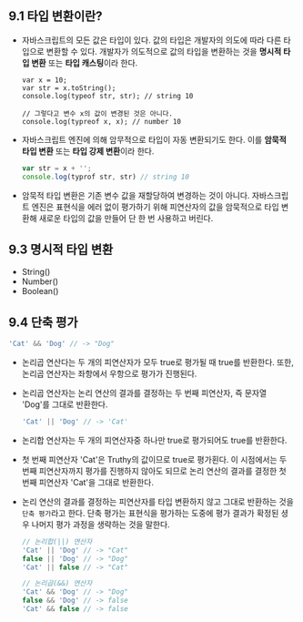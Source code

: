 ## 9.1 타입 변환이란?
- 자바스크립트의 모든 값은 타입이 있다. 값의 타입은 개발자의 의도에 따라 다른 타입으로 변환할 수 있다. 개발자가 의도적으로 값의 타입을 변환하는 것을 
**명시적 타입 변환** 또는 **타입 캐스팅**이라 한다.
  ```javascrip
  var x = 10;
  var str = x.toString();
  console.log(typeof str, str); // string 10
  
  // 그렇다고 변수 x의 값이 변경된 것은 아니다.
  console.log(typreof x, x); // number 10
  ```
- 자바스크립트 엔진에 의해 암무적으로 타입이 자동 변환되기도 한다. 이를 **암묵적 타입 변환** 또는 **타입 강제 변환**이라 한다.
  ```javascript
  var str = x + '';
  console.log(typrof str, str) // string 10
  ```
- 암묵적 타입 변환은 기존 변수 값을 재할당하여 변경하는 것이 아니다. 자바스크립트 엔진은 표현식을 에러 없이 평가하기 위해 피연산자의 값을 암묵적으로 타입 변환해 새로운 타입의 값을 만들어 
단 한 번 사용하고 버린다.

## 9.3 명시적 타입 변환
- String()
- Number()
- Boolean()

## 9.4 단축 평가
  ```javascript
  'Cat' && 'Dog' // -> "Dog"
  ```
- 논리곱 연산다는 두 개의 피연산자가 모두 true로 평가될 때 true를 반환한다. 또한, 논리곱 연산자는 좌항에서 우항으로 평가가 진행된다.
- 논리곱 연산자는 논리 연산의 결과를 결정하는 두 번째 피연산자, 즉 문자열 'Dog'를 그대로 반환한다.

  ```javascript
  'Cat' || 'Dog' // -> 'Cat'
  ```
- 논리합 연산자는 두 개의 피연산자중 하나만 true로 평가되어도 true를 반환한다.
- 첫 번째 피연산자 'Cat'은 Truthy의 값이므로 true로 평가횐다. 이 시점에서는 두 번째 피연산자까지 평가를 진행하지 않아도 되므로 논리 연산의 결과를 결정한 
첫 번째 피연산자 'Cat'을 그대로 반환한다.
- 논리 연산의 결과를 결정하는 피연산자를 타입 변환하지 않고 그대로 반환하는 것을 `단축 평가`라고 한다. 단축 평가는 표현식을 평가하는 도중에 평가 결과가 확정된 셩우 나머지 평가 과정을 
생략하는 것을 말한다.
  ```javascript
  // 논리합(||) 연산자
  'Cat' || 'Dog' // -> "Cat"
  false || 'Dog' // -> "Dog"
  'Cat' || false // -> "Cat"
  
  // 논리곱(&&) 연산자
  'Cat' && 'Dog' // -> "Dog"
  false && 'Dog' // -> false
  'Cat' && false // -> false
  ```
